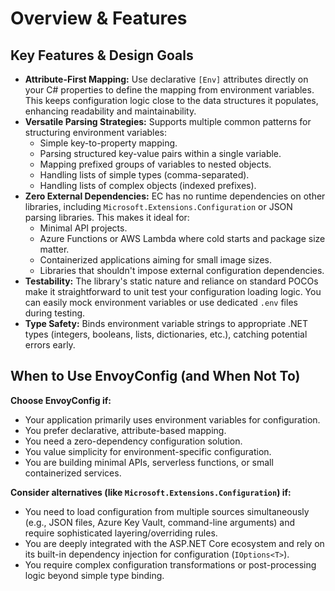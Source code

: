 # Overview & Features

## Key Features & Design Goals

* **Attribute-First Mapping:** Use declarative `[Env]` attributes directly on your C# properties to define the mapping from environment variables. This keeps configuration logic close to the data structures it populates, enhancing readability and maintainability.
* **Versatile Parsing Strategies:** Supports multiple common patterns for structuring environment variables:
  * Simple key-to-property mapping.
  * Parsing structured key-value pairs within a single variable.
  * Mapping prefixed groups of variables to nested objects.
  * Handling lists of simple types (comma-separated).
  * Handling lists of complex objects (indexed prefixes).
* **Zero External Dependencies:** EC has no runtime dependencies on other libraries, including `Microsoft.Extensions.Configuration` or JSON parsing libraries. This makes it ideal for:
  * Minimal API projects.
  * Azure Functions or AWS Lambda where cold starts and package size matter.
  * Containerized applications aiming for small image sizes.
  * Libraries that shouldn't impose external configuration dependencies.
* **Testability:** The library's static nature and reliance on standard POCOs make it straightforward to unit test your configuration loading logic. You can easily mock environment variables or use dedicated `.env` files during testing.
* **Type Safety:** Binds environment variable strings to appropriate .NET types (integers, booleans, lists, dictionaries, etc.), catching potential errors early.

## When to Use EnvoyConfig (and When Not To)

**Choose EnvoyConfig if:**

* Your application primarily uses environment variables for configuration.
* You prefer declarative, attribute-based mapping.
* You need a zero-dependency configuration solution.
* You value simplicity for environment-specific configuration.
* You are building minimal APIs, serverless functions, or small containerized services.

**Consider alternatives (like `Microsoft.Extensions.Configuration`) if:**

* You need to load configuration from multiple sources simultaneously (e.g., JSON files, Azure Key Vault, command-line arguments) and require sophisticated layering/overriding rules.
* You are deeply integrated with the ASP.NET Core ecosystem and rely on its built-in dependency injection for configuration (`IOptions<T>`).
* You require complex configuration transformations or post-processing logic beyond simple type binding.
